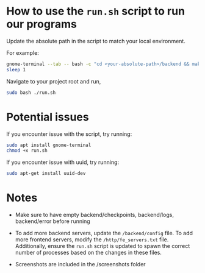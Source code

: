 # How to use the `run.sh` script to run our programs

Update the absolute path in the script to match your local environment.  

For example:

```bash
gnome-terminal --tab -- bash -c "cd <your-absolute-path>/backend && make clean && make coordinator && ./coordinator config 8006 9000; exec bash"
sleep 1
```
Navigate to your project root and run,
```bash
sudo bash ./run.sh
```

# Potential issues
If you encounter issue with the script, try running:
```bash
sudo apt install gnome-terminal
chmod +x run.sh
```

If you encounter issue with uuid, try running:
```bash
sudo apt-get install uuid-dev
```

# Notes
- Make sure to have empty backend/checkpoints, backend/logs, backend/error before running

- To add more backend servers, update the `/backend/config` file. To add more frontend servers, modify the `/http/fe_servers.txt` file. Additionally, ensure the `run.sh` script is updated to spawn the correct number of processes based on the changes in these files.

- Screenshots are included in the /screenshots folder
